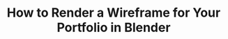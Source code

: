 ---
title: How to Render a Wireframe for Your Portfolio in Blender
link: https://www.youtube.com/watch?v=EHDa34UZGYs
favicon: /uploads/1.jpg
---